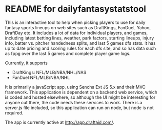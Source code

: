 # README for dailyfantasystatstool
This is an interactive tool to help when picking players to use for daily 
fantasy sports lineups on web sites such as DraftKings, FanDuel, Yahoo, 
DraftDay etc. It includes a lot of data for individual players, and games, 
including latest betting lines, weather, park factors, starting lineups, 
injury info, batter vs. pitcher handedness splits, and last 5 games dfs stats.
It has up to date pricing and scoring rules for each dfs site, and so has data
such as fppg over the last 5 games and complete player game logs.

Currently, it supports 
* DraftKings: NFL/MLB/NBA/NHL/NAS
* FanDuel NFL/MLB/NBA/NHL

It is primarily a javaScript app, using Sencha Ext JS 5.x 
and their MVC framework. This application is dependent on a backend web service,
 which is coded and hosted elsewhere, so although the UI might be interesting 
for anyone out there, the code needs these services to work. There is a 
server.js file included, so this application can run on node, but node is not 
required.

The app is currently active at http://app.draftaid.com/. 
